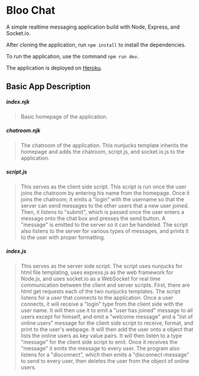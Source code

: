 # Bloo Chat

A simple realtime messaging application build with Node, Express, and Socket.io.

After cloning the application, run `npm install` to install the dependencies. 

To run the application, use the command `npm run dev`.

The application is deployed on [Heroku](https://shielded-fjord-34476.herokuapp.com/).

## Basic App Description
##### index.njk 
> Basic homepage of the application. 

##### chatroom.njk
> The chatroom of the application. This nunjucks template inherits the homepage 
>and adds the chatroom, script.js, and socket.io.js to the application.

##### script.js
> This serves as the client side script. This script is run once the user joins 
>the chatroom by entering his name from the homepage. Once it joins the chatroom, 
>it emits a "login" with the username so that the server can send messages to the 
>other users that a new user joined. Then, it listens to "submit", which is passed 
>once the user enters a message onto the chat box and presses the send button. 
>A "message" is emitted to the server so it can be handeled. The script also 
>listens to the server for various types of messages, and prints it to the user 
>with proper formatting.

##### index.js
> This serves as the server side script. The script uses nunjucks for html file 
>templating, uses express.js as the web framework for Node.js, and uses socket.io 
>as a WebSocket for real time communication between the client and server scripts. 
>First, there are html get requests each of the two nunjucks templates. The script 
>listens for a user that connects to the application. Once a user connects, it 
>will receive a "login" type from the client side with the user name. It will then
> use it to emit a "user has joined" message to all users except for himself, and 
>emit a "welcome message" and a "list of online users" message for the client side 
>script to receive, format, and print to the user's webpage. It will then add the 
>user onto a object that lists the online users as key value pairs. It will then 
>listen to a type "message" for the client side script to emit. Once it receives 
>the "message" it emits the message to every user. The program also listens for a 
>"disconnect", which then emits a "disconnect-message" to send to every user, 
>then deletes the user from the object of online users. 